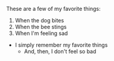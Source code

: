 These are a few of my favorite things:
1. When the dog bites
2. When the bee stings
  3. When I'm feeling sad
  
- I simply remember my favorite things
  - And, then, I don't feel so bad
